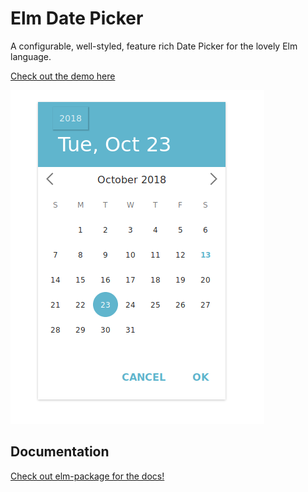 # Elm Date Picker

A configurable, well-styled, feature rich Date Picker for the lovely Elm language.

[Check out the demo here](http://abradley2.github.io/elm-datepicker/)

![pretty image](https://github.com/abradley2/elm-datepicker/blob/master/datepicker.png)

## Documentation

[Check out elm-package for the docs!](http://package.elm-lang.org/packages/abradley2/elm-datepicker/latest/DatePicker)
